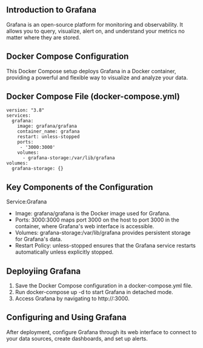 ## Introduction to Grafana

Grafana is an open-source platform for monitoring and observability. It allows you to query, visualize, alert on, and understand your metrics no matter where they are stored.

## Docker Compose Configuration

This Docker Compose setup deploys Grafana in a Docker container, providing a powerful and flexible way to visualize and analyze your data.

## Docker Compose File (docker-compose.yml)

```
version: "3.8"
services:
  grafana:
    image: grafana/grafana
    container_name: grafana
    restart: unless-stopped
    ports:
     - '3000:3000'
    volumes:
      - grafana-storage:/var/lib/grafana
volumes:
  grafana-storage: {}
```

## Key Components of the Configuration

Service:Grafana


* Image: grafana/grafana is the Docker image used for Grafana.
* Ports:
    3000:3000 maps port 3000 on the host to port 3000 in the container, where Grafana's web interface is accessible.
* Volumes:
    grafana-storage:/var/lib/grafana provides persistent storage for Grafana's data.
* Restart Policy: unless-stopped ensures that the Grafana service restarts automatically unless explicitly stopped.

## Deployiing Grafana


1. Save the Docker Compose configuration in a docker-compose.yml file.
2. Run docker-compose up -d to start Grafana in detached mode.
3. Access Grafana by navigating to http://<host-ip>:3000.

## Configuring and Using Grafana

After deployment, configure Grafana through its web interface to connect to your data sources, create dashboards, and set up alerts.

